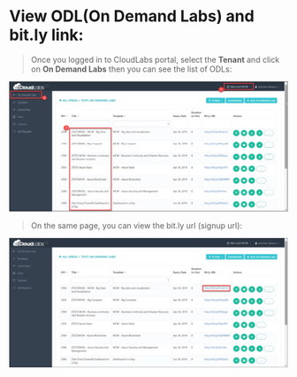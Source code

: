 
# View ODL(On Demand Labs) and bit.ly link:
> Once you logged in to CloudLabs portal, select the **Tenant** and click on **On Demand Labs** then you can see the list of ODLs:

  ![](images/odl.png)
  
> On the same page, you can view the bit.ly url (signup url):

  ![](images/bitly.png)
 


